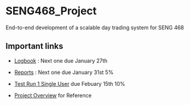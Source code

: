 # SENG468_Project

End-to-end development of a scalable day trading system for SENG 468

## Important links

- [Logbook](https://docs.google.com/document/d/1xYXMoz9LNA_vwVlQsgifg6b646PLg4U8BO-y8zszh6I/edit?usp=sharing) : Next one due January 27th

- [Reports](https://docs.google.com/document/d/14vhKMh3iT3FeVTXIK1BBEGvfbifLjwMe0yo4wCOuHrA/edit?usp=sharing) : Next one due January 31st 5%

- [Test Run 1 Single User](./Documents/Project_Overview1.pdf) due Febuary 15th 10%
  
- [Project Overview](./Documents/Project_Overview1.pdf) for Reference
